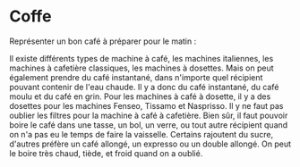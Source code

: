 Coffe
=============

Représenter un bon café à préparer pour le matin :

Il existe différents types de machine à café, les machines italiennes, les machines à cafetière classiques, les machines à dosettes.
Mais on peut également prendre du café instantané, dans n'importe quel récipient pouvant contenir de l'eau chaude.
Il y a donc du café instantané, du café moulu et du café en grin.
Pour les machines à café à dosette, il y a des dosettes pour les machines Fenseo, Tissamo et Nasprisso.
Il y ne faut pas oublier les filtres pour la machine à café à cafetière.
Bien sûr, il faut pouvoir boire le café dans une tasse, un bol, un verre, ou tout autre récipient quand on n'a pas eu le temps de faire la vaisselle.
Certains rajoutent du sucre, d'autres préfère un café allongé, un expresso ou un double allongé.
On peut le boire très chaud, tiède, et froid quand on a oublié.
